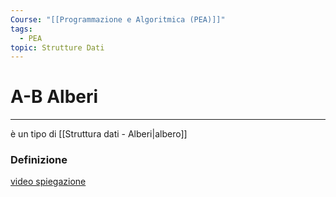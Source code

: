 ```yaml
---
Course: "[[Programmazione e Algoritmica (PEA)]]"
tags:
  - PEA
topic: Strutture Dati
---
```

# A-B Alberi
---
è un tipo di [[Struttura dati - Alberi|albero]]
### Definizione
[video spiegazione](https://www.youtube.com/watch?v=lifFgyB77zc)